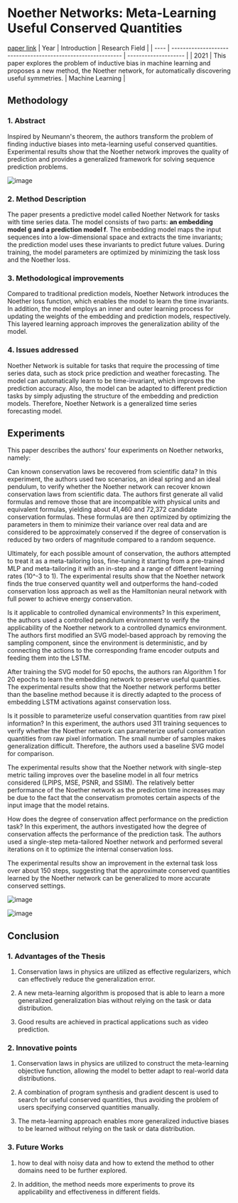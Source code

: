 # Noether Networks: Meta-Learning Useful Conserved Quantities
[paper link](https://arxiv.org/pdf/2112.03321) 
| Year | Introduction                                                         | Research Field                 |
| ---- | ------------------------------------------------------------ | -------------------- |
| 2021 | This paper explores the problem of inductive bias in machine learning and proposes a new method, the Noether network, for automatically discovering useful symmetries.         | Machine Learning          |

## Methodology

### 1. Abstract
Inspired by Neumann's theorem, the authors transform the problem of finding inductive biases into meta-learning useful conserved quantities. Experimental results show that the Noether network improves the quality of prediction and provides a generalized framework for solving sequence prediction problems.

![image](https://github.com/user-attachments/assets/0ecc2ee9-4ca9-4288-80cb-dfe3aa96bb1b)

### 2. Method Description 
The paper presents a predictive model called Noether Network for tasks with time series data. The model consists of two parts: **an embedding model g and a prediction model f**. The embedding model maps the input sequences into a low-dimensional space and extracts the time invariants; the prediction model uses these invariants to predict future values. During training, the model parameters are optimized by minimizing the task loss and the Noether loss.

### 3. Methodological improvements
Compared to traditional prediction models, Noether Network introduces the Noether loss function, which enables the model to learn the time invariants. In addition, the model employs an inner and outer learning process for updating the weights of the embedding and prediction models, respectively. This layered learning approach improves the generalization ability of the model.

### 4. Issues addressed 
Noether Network is suitable for tasks that require the processing of time series data, such as stock price prediction and weather forecasting. The model can automatically learn to be time-invariant, which improves the prediction accuracy. Also, the model can be adapted to different prediction tasks by simply adjusting the structure of the embedding and prediction models. Therefore, Noether Network is a generalized time series forecasting model.

## Experiments
This paper describes the authors' four experiments on Noether networks, namely:

Can known conservation laws be recovered from scientific data?
In this experiment, the authors used two scenarios, an ideal spring and an ideal pendulum, to verify whether the Noether network can recover known conservation laws from scientific data. The authors first generate all valid formulas and remove those that are incompatible with physical units and equivalent formulas, yielding about 41,460 and 72,372 candidate conservation formulas. These formulas are then optimized by optimizing the parameters in them to minimize their variance over real data and are considered to be approximately conserved if the degree of conservation is reduced by two orders of magnitude compared to a random sequence. 

Ultimately, for each possible amount of conservation, the authors attempted to treat it as a meta-tailoring loss, fine-tuning it starting from a pre-trained MLP and meta-tailoring it with an in-step and a range of different learning rates (10^-3 to 1). The experimental results show that the Noether network finds the true conserved quantity well and outperforms the hand-coded conservation loss approach as well as the Hamiltonian neural network with full power to achieve energy conservation.

Is it applicable to controlled dynamical environments?
In this experiment, the authors used a controlled pendulum environment to verify the applicability of the Noether network to a controlled dynamics environment. The authors first modified an SVG model-based approach by removing the sampling component, since the environment is deterministic, and by connecting the actions to the corresponding frame encoder outputs and feeding them into the LSTM.

After training the SVG model for 50 epochs, the authors ran Algorithm 1 for 20 epochs to learn the embedding network to preserve useful quantities. The experimental results show that the Noether network performs better than the baseline method because it is directly adapted to the process of embedding LSTM activations against conservation loss.

Is it possible to parameterize useful conservation quantities from raw pixel information?
In this experiment, the authors used 311 training sequences to verify whether the Noether network can parameterize useful conservation quantities from raw pixel information. The small number of samples makes generalization difficult. Therefore, the authors used a baseline SVG model for comparison. 

The experimental results show that the Noether network with single-step metric tailing improves over the baseline model in all four metrics considered (LPIPS, MSE, PSNR, and SSIM). The relatively better performance of the Noether network as the prediction time increases may be due to the fact that the conservatism promotes certain aspects of the input image that the model retains.

How does the degree of conservation affect performance on the prediction task?
In this experiment, the authors investigated how the degree of conservation affects the performance of the prediction task. The authors used a single-step meta-tailored Noether network and performed several iterations on it to optimize the internal conservation loss. 

The experimental results show an improvement in the external task loss over about 150 steps, suggesting that the approximate conserved quantities learned by the Noether network can be generalized to more accurate conserved settings. 

![image](https://github.com/user-attachments/assets/01f66645-0728-4d30-9b60-8efaa8ebee6f)

![image](https://github.com/user-attachments/assets/cf9fbe87-d80f-439e-b9c9-c9ef44aff6f1)

## Conclusion

### 1. Advantages of the Thesis
  1. Conservation laws in physics are utilized as effective regularizers, which can effectively reduce the generalization error.
  
  2. A new meta-learning algorithm is proposed that is able to learn a more generalized generalization bias without relying on the task or data distribution.
  
  3. Good results are achieved in practical applications such as video prediction.
 
### 2. Innovative points
  1. Conservation laws in physics are utilized to construct the meta-learning objective function, allowing the model to better adapt to real-world data distributions.
  
  2. A combination of program synthesis and gradient descent is used to search for useful conserved quantities, thus avoiding the problem of users specifying conserved quantities manually.
  
  3. The meta-learning approach enables more generalized inductive biases to be learned without relying on the task or data distribution.
     
### 3. Future Works
  1. how to deal with noisy data and how to extend the method to other domains need to be further explored.
  
  2. In addition, the method needs more experiments to prove its applicability and effectiveness in different fields. 

